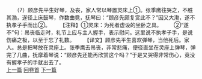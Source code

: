 　　（7）顾彦先平生好琴，及丧，家人常以琴置灵床上①。张季鹰往哭之，不胜其渤，遂径上床鼓琴，作数曲竟，抚琴曰：“顾彦先颇复赏此不？”因又大渤，遂不执孝子手而出②。
　　【注释】①灵床：为死者虚设的坐卧之具。
　　②“遂不”句：吊丧临走时，礼节上应与主人握手，表示慰问。这里说不执孝子手，是说伤痛之极，以至于忘了礼数。
　　【译文】顾彦先平生喜欢弹琴，当他死后。家人。总是把琴放在灵座上。张季鹰去吊丧，非常悲痛，便径直坐在灵座上弹琴，弹完了几曲，抚摩着琴说：“顾彦先还能再欣赏这个吗？”于是又哭得非常伤心，竟没有握孝子的手就出去了。
<br>[上一篇](17_06) [回卷首](17_00) [下一篇](17_08)
